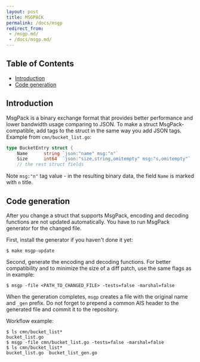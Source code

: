 ```yaml
---
layout: post
title: MSGPACK
permalink: /docs/msgp
redirect_from:
 - /msgp.md/
 - /docs/msgp.md/
---
```


## Table of Contents

- [Introduction](#introduction)
- [Code generation](#code-generation)

## Introduction

MsgPack is a binary exchange format that provides better performance and lower bandwidth usage comparing to JSON.
To make a struct MsgPack-compatible, add tags to the struct in the same way you add JSON tags. Example from `cmn/bucket_list.go`:

```go
type BucketEntry struct {
	Name      string `json:"name" msg:"n"`
	Size      int64  `json:"size,string,omitempty" msg:"s,omitempty"`
	// the rest struct fields
```

Note `msg:"n"` tag value - in the resulting binary data, the field `Name` is marked with `n` title.

## Code generation

After you change a struct that supports MsgPack, encoding and decoding functions are not updated automatically.
You have to run MsgPack generator for the changed file.

First, install the generator if you haven't done it yet:

```console
$ make msgp-update
```

Second, generate the encoding and decoding functions.
For better compatibility and to minimize the size of a diff patch, use the same flags as in example:

```console
$ msgp -file <PATH_TO_CHANGED_FILE> -tests=false -marshal=false
```

When the generation completes, `msgp` creates a file with the original name and `_gen` prefix.
Do not forget to prepend a common AIS header to the generated file and commit it to the repository.

Workflow example:

```console
$ ls cmn/bucket_list*
bucket_list.go
$ msgp -file cmn/bucket_list.go -tests=false -marshal=false
$ ls cmn/bucket_list*
bucket_list.go  bucket_list_gen.go
```
